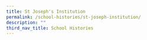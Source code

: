 ```yaml
---
title: St Joseph's Institution
permalink: /school-histories/st-joseph-institution/
description: ""
third_nav_title: School Histories
---
```


